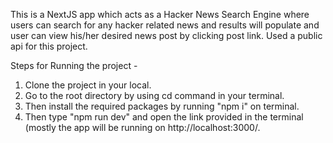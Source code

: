 This is a NextJS app which acts as a Hacker News Search Engine where users can search for any hacker related news and results will populate and user can view his/her desired news post by clicking post link. Used a public api for this project.

Steps for Running the project -

1. Clone the project in your local.
2. Go to the root directory by using cd command in your terminal.
3. Then install the required packages by running "npm i" on terminal.
4. Then type "npm run dev" and open the link provided in the terminal (mostly the app will be running on http://localhost:3000/.
